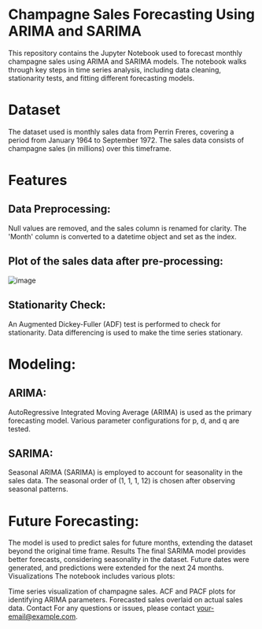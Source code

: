 # Champagne Sales Forecasting Using ARIMA and SARIMA
This repository contains the Jupyter Notebook used to forecast monthly champagne sales using ARIMA and SARIMA models. The notebook walks through key steps in time series analysis, including data cleaning, stationarity tests, and fitting different forecasting models.

# Dataset
The dataset used is monthly sales data from Perrin Freres, covering a period from January 1964 to September 1972. The sales data consists of champagne sales (in millions) over this timeframe.

# Features
## Data Preprocessing:
Null values are removed, and the sales column is renamed for clarity.
The 'Month' column is converted to a datetime object and set as the index.

## Plot of the sales data after pre-processing:
![image](https://github.com/user-attachments/assets/6167dab1-a4a8-493f-bdba-013d55a4e092)


## Stationarity Check:
An Augmented Dickey-Fuller (ADF) test is performed to check for stationarity.
Data differencing is used to make the time series stationary.

# Modeling:
## ARIMA:
AutoRegressive Integrated Moving Average (ARIMA) is used as the primary forecasting model.
Various parameter configurations for p, d, and q are tested.

## SARIMA:
Seasonal ARIMA (SARIMA) is employed to account for seasonality in the sales data.
The seasonal order of (1, 1, 1, 12) is chosen after observing seasonal patterns.

# Future Forecasting:
The model is used to predict sales for future months, extending the dataset beyond the original time frame.
Results
The final SARIMA model provides better forecasts, considering seasonality in the dataset.
Future dates were generated, and predictions were extended for the next 24 months.
Visualizations
The notebook includes various plots:

Time series visualization of champagne sales.
ACF and PACF plots for identifying ARIMA parameters.
Forecasted sales overlaid on actual sales data.
Contact
For any questions or issues, please contact your-email@example.com.


